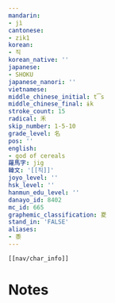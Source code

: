 ```yaml
---
mandarin:
- jì
cantonese:
- zik1
korean:
- 직
korean_native: ''
japanese:
- SHOKU
japanese_nanori: ''
vietnamese:
middle_chinese_initial: t͡s
middle_chinese_final: ɨk
stroke_count: 15
radical: 禾
skip_number: 1-5-10
grade_level: 名
pos: ''
english:
- god of cereals
羅馬字: jig
韓文: '[[직]]'
joyo_level: ''
hsk_level: ''
hanmun_edu_level: ''
danayo_id: 8402
mc_id: 665
graphemic_classification: 畟
stand_in: 'FALSE'
aliases:
- 黍
---
```

```meta-bind-embed
[[nav/char_info]]
```

# Notes
